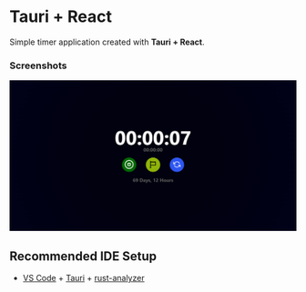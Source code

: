 # Tauri + React

Simple timer application created with **Tauri + React**.

### Screenshots

![alt text](https://github.com/epsilonr/timer/blob/main/images/screenshot.png)

## Recommended IDE Setup

- [VS Code](https://code.visualstudio.com/) + [Tauri](https://marketplace.visualstudio.com/items?itemName=tauri-apps.tauri-vscode) + [rust-analyzer](https://marketplace.visualstudio.com/items?itemName=rust-lang.rust-analyzer)
